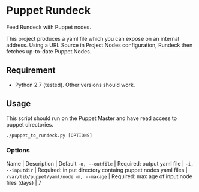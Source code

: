 # Puppet Rundeck

Feed Rundeck with Puppet nodes.

This project produces a yaml file which you can expose on an internal address. Using a URL Source in Project Nodes configuration, Rundeck then fetches up-to-date Puppet Nodes.


## Requirement
* Python 2.7 (tested). Other versions should work.

## Usage

This script should run on the Puppet Master and have read access to puppet directories.

```
./puppet_to_rundeck.py [OPTIONS]
```

### Options

Name | Description | Default
`-o, --outfile` | Required: output yaml file |
`-i, --inputdir` | Required: in put directory containg puppet nodes yaml files | `/var/lib/puppet/yaml/node`
`-m, --maxage` | Required: max age of input node files (days) | 7
